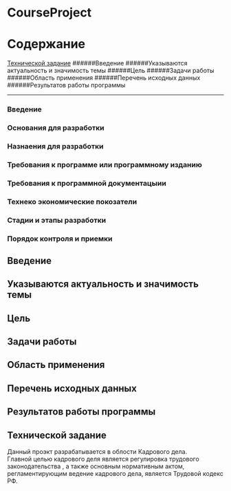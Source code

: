 # CourseProject
Содержание
=====================
[Технической задание](#headers)
######Введение
######Указываются актуальность и значимость темы
######Цель
######Задачи работы
######Область применения
######Перечень исходных данных
######Результатов работы программы


----------------------
### Введение

### Основания для разработки
### Назнаения для разработки
### Требования к программе или программному изданию
### Требования к программной документацыии
### Технеко экономические покозатели
### Стадии и этапы разработки
### Порядок контроля и приемки
Введение
----------------------
Указываются актуальность и значимость темы
----------------------
Цель
----------------------
Задачи работы
----------------------
Область применения
----------------------
Перечень исходных данных
----------------------
Результатов работы программы
----------------------
<a name="headers"><h2>Технической задание</h2></a>
Данный проэкт разрабатывается в облости Кадрового дела.\
Главной целью кадрового деля является регулировка трудового законодательства , а также основным
нормативным актом, регламентирующим ведение кадрового дела, является Трудовой кодекс РФ.